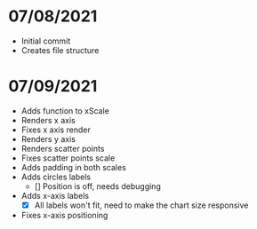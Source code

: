 # 07/08/2021
- Initial commit
- Creates file structure

# 07/09/2021
- Adds function to xScale
- Renders x axis
- Fixes x axis render
- Renders y axis
- Renders scatter points
- Fixes scatter points scale
- Adds padding in both scales
- Adds circles labels
    - [] Position is off, needs debugging
- Adds x-axis labels
    - [X] All labels won't fit, need to make the chart size responsive
- Fixes x-axis positioning